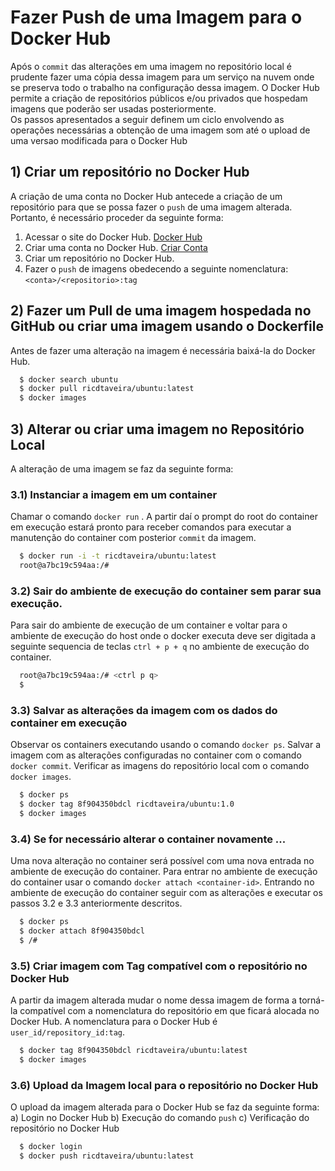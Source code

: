 
# Fazer Push de uma Imagem para o Docker Hub
Após o `commit` das alterações em uma imagem no repositório local é prudente fazer uma cópia dessa
imagem para um serviço na nuvem onde se preserva todo o trabalho na configuração dessa imagem.
O Docker Hub permite a criação de repositórios públicos e/ou privados que hospedam imagens que poderão ser usadas posteriormente.  
Os passos apresentados a seguir definem um ciclo envolvendo as operações necessárias a obtenção de uma imagem som até o upload de uma versao modificada para o Docker Hub

## 1) Criar um repositório no Docker Hub 

A criação de uma conta no Docker Hub antecede a criação de um repositório para que se possa fazer o `push` de uma imagem alterada. Portanto, é necessário proceder da seguinte forma: 
1) Acessar o site do Docker Hub. [Docker Hub](https://hub.docker.com/)
2) Criar uma conta no Docker Hub. [Criar Conta](https://hub.docker.com/signup)
3) Criar um repositório no Docker Hub.
4) Fazer o `push` de imagens obedecendo a seguinte nomenclatura: `<conta>/<repositorio>:tag`    

## 2) Fazer um Pull de uma imagem hospedada no GitHub ou criar uma imagem usando o Dockerfile

Antes de fazer uma alteração na imagem é necessária baixá-la do Docker Hub.

```bash 
  $ docker search ubuntu
  $ docker pull ricdtaveira/ubuntu:latest
  $ docker images
```

## 3) Alterar ou criar uma imagem no Repositório Local

A alteração de uma imagem se faz da seguinte forma:

### 3.1) Instanciar a imagem em um container 
   Chamar o comando `docker run` . A partir daí o prompt do root do container em execução estará pronto para receber comandos para executar a manutenção do container com posterior `commit` da imagem.

```bash 
  $ docker run -i -t ricdtaveira/ubuntu:latest 
  root@a7bc19c594aa:/#
```

### 3.2) Sair do ambiente de execução do container sem parar sua execução.
   Para sair do ambiente de execução de um container e voltar para o ambiente de execução do host onde o docker executa deve ser digitada a seguinte sequencia de teclas `ctrl + p + q` no ambiente de execução do container.

```bash 
  root@a7bc19c594aa:/# <ctrl p q>
  $ 
```

### 3.3) Salvar as alterações da imagem com os dados do container em execução
   Observar os containers executando usando o comando `docker ps`.
   Salvar a imagem com as alterações configuradas no container com o comando `docker commit`.
   Verificar as imagens do repositório local com o comando `docker images`.

```bash 
  $ docker ps
  $ docker tag 8f904350bdcl ricdtaveira/ubuntu:1.0 
  $ docker images
```

### 3.4) Se for necessário alterar o container novamente ...
  Uma nova alteração no container será possível com uma nova entrada no ambiente de execução do container. Para entrar no ambiente de execução do container usar o comando `docker attach <container-id>`. Entrando no ambiente de execução do container seguir com as alterações e executar os passos 3.2 e 3.3 anteriormente descritos.

```bash 
  $ docker ps
  $ docker attach 8f904350bdcl  
  $ /# 
```

### 3.5) Criar imagem com Tag compatível com o repositório no Docker Hub

A partir da imagem alterada mudar o nome dessa imagem de forma a torná-la compatível com a nomenclatura do repositório em que ficará alocada no Docker Hub. A nomenclatura para o Docker Hub é `user_id/repository_id:tag`.

```bash 
  $ docker tag 8f904350bdcl ricdtaveira/ubuntu:latest 
  $ docker images
```
  
### 3.6) Upload da Imagem local para o repositório no Docker Hub

O upload da imagem alterada para o Docker Hub se faz da seguinte forma:  
a) Login no Docker Hub 
b) Execução do comando `push` 
c) Verificação do repositório no Docker Hub


```bash 
  $ docker login 
  $ docker push ricdtaveira/ubuntu:latest  
``` 